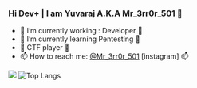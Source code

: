 <!--
**yuvarajsf/yuvarajsf** is a ✨ _special_ ✨ repository because its `README.md` (this file) appears on your GitHub profile.
-->
### Hi Dev+ | I am Yuvaraj A.K.A Mr_3rr0r_501 👋


- 🔭 I’m currently working : Developer 🔭
- 🌱 I’m currently learning Pentesting 🌱
- 🏁 CTF player 🏁
- 📫 How to reach me: <a href="https://instagram.com/mr_3rr0r_501">@Mr_3rr0r_501</a> [instagram] 📫

![](https://github-readme-stats.vercel.app/api?username=yuvarajsf&theme=light&show_icons=true&title_color=FFD700&icon_color=4169E1&text_color=008000&bg_color=000)
![Top Langs](https://github-readme-stats.vercel.app/api/top-langs/?username=yuvarajsf&layout=compact&theme=dark&show_icons=true&title_color=FFD700&icon_color=4169E1&text_color=008000&bg_color=000)

